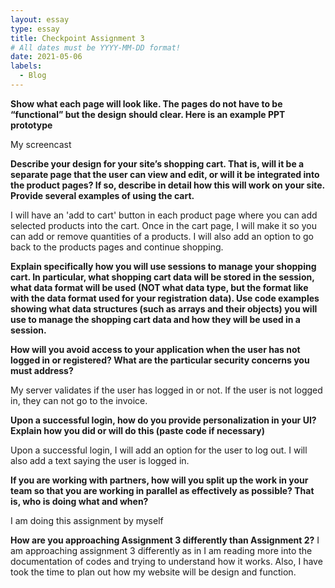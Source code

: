 ```yaml
---
layout: essay
type: essay
title: Checkpoint Assignment 3
# All dates must be YYYY-MM-DD format!
date: 2021-05-06
labels:
  - Blog
---
```

<b>Show what each page will look like. The pages do not have to be “functional” but the design should clear. Here is an example PPT prototype</b>

<a hef="https://youtu.be/kdjZxCWZM6s"> My screencast</a>

<b>Describe your design for your site’s shopping cart. That is, will it be a separate page that the user can view and edit, or will it be integrated into the product pages? If so, describe in detail how this will work on your site. Provide several examples of using the cart.</b>

I will have an 'add to cart' button in each product page where you can add selected products into the cart. Once in the cart page, I will make it so you can add or remove quantities of a products. I will also add an option to go back to the products pages and continue shopping. 

<b>Explain specifically how you will use sessions to manage your shopping cart. In particular, what shopping cart data will be stored in the session, what data format will be used (NOT what data type, but the format like with the data format used for your registration data). Use code examples showing what data structures (such as arrays and their objects) you will use to manage the shopping cart data and how they will be used in a session.</b>


<b>How will you avoid access to your application when the user has not logged in or registered? What are the particular security concerns you must address?</b>

My server validates if the user has logged in or not. If the user is not logged in, they can not go to the invoice. 

<b>Upon a successful login, how do you provide personalization in your UI? Explain how you did or will do this (paste code if necessary)</b>

Upon a successful login, I will add an option for the user to log out. I will also add a text saying the user is logged in.

<b>If you are working with partners, how will you split up the work in your team so that you are working in parallel as effectively as possible? That is, who is doing what and when?</b>

I am doing this assignment by myself

<b>How are you approaching Assignment 3 differently than Assignment 2?</b>
I am approaching assignment 3 differently as in I am reading more into the documentation of codes and trying to understand how it works. Also, I have took the time to plan out how my website will be design and function.
